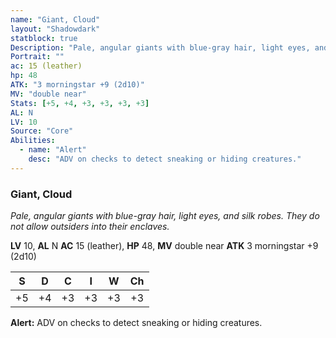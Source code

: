 ```yaml
---
name: "Giant, Cloud"
layout: "Shadowdark"
statblock: true
Description: "Pale, angular giants with blue-gray hair, light eyes, and silk robes. They do not allow outsiders into their enclaves."
Portrait: ""
ac: 15 (leather)
hp: 48
ATK: "3 morningstar +9 (2d10)"
MV: "double near"
Stats: [+5, +4, +3, +3, +3, +3]
AL: N
LV: 10
Source: "Core"
Abilities:
  - name: "Alert"
    desc: "ADV on checks to detect sneaking or hiding creatures."
---
```


### Giant, Cloud

_Pale, angular giants with blue-gray hair, light eyes, and silk robes. They do not allow outsiders into their enclaves._

**LV** 10, **AL** N
**AC** 15 (leather), **HP** 48, **MV** double near
**ATK** 3 morningstar +9 (2d10)

|  S  |  D  |  C  |  I  |  W  |  Ch  |
|:---:|:---:|:---:|:---:|:---:|:----:|
| +5 | +4 | +3 | +3 | +3 | +3 |

**Alert:** ADV on checks to detect sneaking or hiding creatures.

